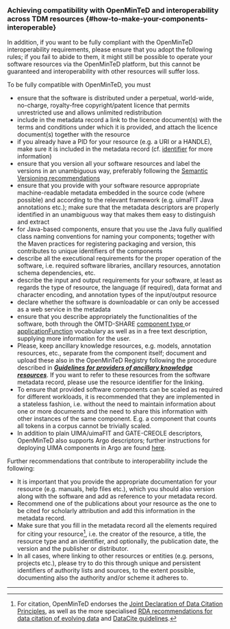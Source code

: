 ### Achieving compatibility with OpenMinTeD and interoperability across TDM resources {#how-to-make-your-components-interoperable}

In addition, if you want to be fully compliant with the OpenMinTeD interoperability requirements, please ensure that you adopt the following rules; if you fail to abide to them, it might still be possible to operate your software resources via the OpenMinTeD platform, but this cannot be guaranteed and interoperability with other resources will suffer loss.

To be fully compatible with OpenMinTeD, you must

* ensure that the software is distributed under a perpetual, world-wide, no-charge, royalty-free copyright/patent licence that permits unrestricted use and allows unlimited redistribution
* include in the metadata record a link to the licence document\(s\) with the terms and conditions under which it is provided, and attach the licence document\(s\) together with the resource
* if you already have a PID for your resource \(e.g. a URI or a HANDLE\), make sure it is included in the metadata record \(cf. [identifier](/publications_identifier.md) for more information\)
* ensure that you version all your software resources and label the versions in an unambiguous way, preferably following the [Semantic Versioning recommendations](http://semver.org)
* ensure that you provide with your software resource appropriate machine-readable metadata embedded in the source code \(where possible\) and according to the relevant framework \(e.g. uimaFIT Java annotations etc.\); make sure that the metadata descriptors are properly identified in an unambiguous way that makes them easy to distinguish and extract
* for Java-based components, ensure that you use the Java fully qualified class naming conventions for naming your components; together with the Maven practices for registering packaging and version, this contributes to unique identifiers of the components
* describe all the executional requirements for the proper operation of the software, i.e. required software libraries, ancillary resources, annotation schema dependencies, etc.
* describe the input and output requirements for your software, at least as regards the type of resource, the language \(if required\), data format and character encoding, and annotation types of the input/output resource
* declare whether the software is downloadable or can only be accessed as a web service in the metadata
* ensure that you describe appropriately the functionalities of the software, both through the OMTD-SHARE [component type ](/components_componentType.md) or [applicationFunction](/components_applicationFunction.md) vocabulary as well as in a free text description, supplying more information for the user.
*   Please, keep ancillary knowledge resources, e.g. models, annotation resources, etc., separate from the component itself; document and upload these also in the OpenMinTeD Registry following the procedure described in **_[Guidelines for providers of ancillary knowledge resources](/guidelines_for_providers_of_ancillary_resources/README.md)_**. If you want to refer to these resources from the software metadata record, please use the resource identifier for the linking.
*   To ensure that provided software components can be scaled as required for different workloads, it is recommended that they are implemented in a stateless fashion, i.e. without the need to maintain information about one or more documents and the need to share this information with other instances of the same component. E.g. a component that counts all tokens in a corpus cannot be trivially scaled.
*   In addition to plain UIMA/uimaFIT and GATE-CREOLE descriptors, OpenMinTeD also supports Argo descriptors; further instructions for deploying UIMA components in Argo are found [here](/guidelines_for_providers_of_sw_resources/guide_for_deploying_uima_components_in_.md).

Further recommendations that contribute to interoperability include the following:

* It is important that you provide the appropriate documentation for your resource \(e.g. manuals, help files etc.\), which you should also version along with the software and add as reference to your metadata record.
* Recommend one of the publications about your resource as the one to be cited for scholarly attribution and add this information in the metadata record.
* Make sure that you fill in the metadata record all the elements required for citing your resource[^1], i.e. the creator of the resource, a title, the resource type and an identifier, and optionally, the publication date, the version and the publisher or distributor.
* In all cases, where linking to other resources or entities \(e.g. persons, projects etc.\), please try to do this through unique and persistent identifiers of authority lists and sources, to the extent possible, documenting also the authority and/or scheme it adheres to.

---

[^1]: For citation, OpenMinTeD endorses the [Joint Declaration of Data Citation Principles](https://www.force11.org/group/joint-declaration-data-citation-principles-final), as well as the more specialised [RDA recommendations for data citation of evolving data](https://www.rd-alliance.org/system/files/RDA-DC-Recommendations_151020.pdf) and [DataCite guidelines](https://www.datacite.org/cite-your-data.html).

